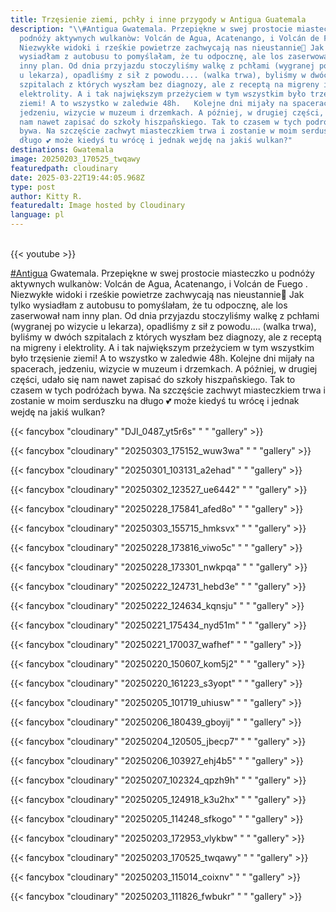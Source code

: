 ```yaml
---
title: Trzęsienie ziemi, pchły i inne przygody w Antigua Guatemala
description: "\\#Antigua Gwatemala. Przepiękne w swej prostocie miasteczko u
  podnóży aktywnych wulkanòw: Volcán de Agua, Acatenango, i Volcán de Fuego .
  Niezwykłe widoki i rześkie powietrze zachwycają nas nieustannie🌋 Jak tylko
  wysiadłam z autobusu to pomyślałam, że tu odpocznę, ale los zaserwował nam
  inny plan. Od dnia przyjazdu stoczyliśmy walkę z pchłami (wygranej po wizycie
  u lekarza), opadliśmy z sił z powodu.... (walka trwa), byliśmy w dwóch
  szpitalach z których wyszłam bez diagnozy, ale z receptą na migreny i
  elektrolity. A i tak największym przeżyciem w tym wszystkim było trzęsienie
  ziemi! A to wszystko w zaledwie 48h.   Kolejne dni mijały na spacerach,
  jedzeniu, wizycie w muzeum i drzemkach. A później, w drugiej części, udało się
  nam nawet zapisać do szkoły hiszpañskiego. Tak to czasem w tych podróżach
  bywa. Na szczęście zachwyt miasteczkiem trwa i zostanie w moim serduszku na
  długo 💕 może kiedyś tu wrócę i jednak wejdę na jakiś wulkan?"
destinations: Gwatemala
image: 20250203_170525_twqawy
featuredpath: cloudinary
date: 2025-03-22T19:44:05.968Z
type: post
author: Kitty R.
featuredalt: Image hosted by Cloudinary
language: pl
---
```



<br>{{< youtube  >}}</br>

<!--StartFragment-->

<!--StartFragment-->

[\#Antigua](https://www.youtube.com/hashtag/antigua) Gwatemala. Przepiękne w swej prostocie miasteczko u podnóży aktywnych wulkanòw: Volcán de Agua, Acatenango, i Volcán de Fuego . Niezwykłe widoki i rześkie powietrze zachwycają nas nieustannie🌋 Jak tylko wysiadłam z autobusu to pomyślałam, że tu odpocznę, ale los zaserwował nam inny plan. Od dnia przyjazdu stoczyliśmy walkę z pchłami (wygranej po wizycie u lekarza), opadliśmy z sił z powodu.... (walka trwa), byliśmy w dwóch szpitalach z których wyszłam bez diagnozy, ale z receptą na migreny i elektrolity. A i tak największym przeżyciem w tym wszystkim było trzęsienie ziemi! A to wszystko w zaledwie 48h. Kolejne dni mijały na spacerach, jedzeniu, wizycie w muzeum i drzemkach. A później, w drugiej części, udało się nam nawet zapisać do szkoły hiszpañskiego. Tak to czasem w tych podróżach bywa. Na szczęście zachwyt miasteczkiem trwa i zostanie w moim serduszku na długo 💕 może kiedyś tu wrócę i jednak wejdę na jakiś wulkan?

<!--EndFragment-->

<!--EndFragment-->

{{< fancybox "cloudinary" "DJI_0487_yt5r6s" "   " "gallery" >}}

{{< fancybox "cloudinary" "20250303_175152_wuw3wa" "   " "gallery" >}}

{{< fancybox "cloudinary" "20250301_103131_a2ehad" "   " "gallery" >}}

{{< fancybox "cloudinary" "20250302_123527_ue6442" "   " "gallery" >}}

{{< fancybox "cloudinary" "20250228_175841_afed8o" "   " "gallery" >}}

{{< fancybox "cloudinary" "20250303_155715_hmksvx" "   " "gallery" >}}

{{< fancybox "cloudinary" "20250228_173816_viwo5c" "   " "gallery" >}}

{{< fancybox "cloudinary" "20250228_173301_nwkpqa" "   " "gallery" >}}

{{< fancybox "cloudinary" "20250222_124731_hebd3e" "   " "gallery" >}}

{{< fancybox "cloudinary" "20250222_124634_kqnsju" "   " "gallery" >}}

{{< fancybox "cloudinary" "20250221_175434_nyd51m" "   " "gallery" >}}

{{< fancybox "cloudinary" "20250221_170037_wafhef" "   " "gallery" >}}

{{< fancybox "cloudinary" "20250220_150607_kom5j2" "   " "gallery" >}}

{{< fancybox "cloudinary" "20250220_161223_s3yopt" "   " "gallery" >}}

{{< fancybox "cloudinary" "20250205_101719_uhiusw" "   " "gallery" >}}

{{< fancybox "cloudinary" "20250206_180439_gboyij" "   " "gallery" >}}

{{< fancybox "cloudinary" "20250204_120505_jbecp7" "   " "gallery" >}}

{{< fancybox "cloudinary" "20250206_103927_ehj4b5" "   " "gallery" >}}

{{< fancybox "cloudinary" "20250207_102324_qpzh9h" "   " "gallery" >}}

{{< fancybox "cloudinary" "20250205_124918_k3u2hx" "   " "gallery" >}}

{{< fancybox "cloudinary" "20250205_114248_sfkogo" "   " "gallery" >}}

{{< fancybox "cloudinary" "20250203_172953_vlykbw" "   " "gallery" >}}

{{< fancybox "cloudinary" "20250203_170525_twqawy" "   " "gallery" >}}

{{< fancybox "cloudinary" "20250203_115014_coixnv" "   " "gallery" >}}

{{< fancybox "cloudinary" "20250203_111826_fwbukr" "   " "gallery" >}}